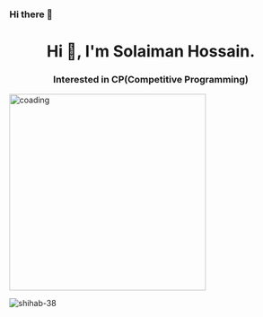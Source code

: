 ### Hi there 👋

<h1 align="center">Hi 👋, I'm Solaiman Hossain.</h1> <h3 align="center">Interested in CP(Competitive Programming)</h3> <img align="center" alt="coading" width= "350" src="https://i.pinimg.com/550x/54/e3/7d/54e37d8074ebcde1d96c77d7b2a7f310.jpg"> <p align="left"> <img src="https://komarev.com/ghpvc/?username=shihab-38&label=Profile%20views&color=0e75b6&style=flat" alt="shihab-38" /> </p>

<!--
**imsnto/imsnto** is a ✨ _special_ ✨ repository because its `README.md` (this file) appears on your GitHub profile.

Here are some ideas to get you started:

- 🔭 I’m currently working on ...
- 🌱 I’m currently learning ...
- 👯 I’m looking to collaborate on ...
- 🤔 I’m looking for help with ...
- 💬 Ask me about ...
- 📫 How to reach me: ...
- 😄 Pronouns: ...
- ⚡ Fun fact: ...
-->
